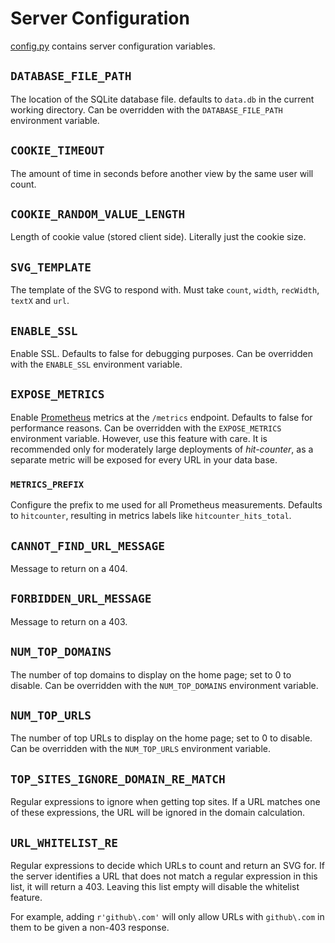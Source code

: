 # Server Configuration

[config.py](../config.py) contains server configuration variables.

## `DATABASE_FILE_PATH`
The location of the SQLite database file. defaults to `data.db` in the current working directory. Can be overridden with the `DATABASE_FILE_PATH` environment variable.

## `COOKIE_TIMEOUT`
The amount of time in seconds before another view by the same user will count.

## `COOKIE_RANDOM_VALUE_LENGTH`
Length of cookie value (stored client side). Literally just the cookie size.

## `SVG_TEMPLATE`
The template of the SVG to respond with. Must take `count`, `width`, `recWidth`, `textX` and `url`.

## `ENABLE_SSL`
Enable SSL. Defaults to false for debugging purposes. Can be overridden with the `ENABLE_SSL` environment variable.

## `EXPOSE_METRICS`
Enable [Prometheus](https://prometheus.io) metrics at the `/metrics` endpoint. Defaults to false for performance reasons. Can be overridden with the `EXPOSE_METRICS` environment variable. However, use this feature with care. It is recommended only for moderately large deployments of _hit-counter_, as a separate metric will be exposed for every URL in your data base.  

### `METRICS_PREFIX`
Configure the prefix to me used for all Prometheus measurements. Defaults to `hitcounter`, resulting in metrics labels like `hitcounter_hits_total`.

## `CANNOT_FIND_URL_MESSAGE`
Message to return on a 404.

## `FORBIDDEN_URL_MESSAGE`
Message to return on a 403.

## `NUM_TOP_DOMAINS`
The number of top domains to display on the home page; set to 0 to disable. Can be overridden with the `NUM_TOP_DOMAINS` environment variable.

## `NUM_TOP_URLS`
The number of top URLs to display on the home page; set to 0 to disable. Can be overridden with the `NUM_TOP_URLS` environment variable.

## `TOP_SITES_IGNORE_DOMAIN_RE_MATCH`
Regular expressions to ignore when getting top sites. If a URL matches one of these expressions, the URL will be ignored in the domain calculation.

## `URL_WHITELIST_RE`
Regular expressions to decide which URLs to count and return an SVG for. If the server identifies a URL that does not match a regular expression in this list, it will return a 403. Leaving this list empty will disable the whitelist feature.

For example, adding `r'github\.com'` will only allow URLs with `github\.com` in them to be given a non-403 response.
